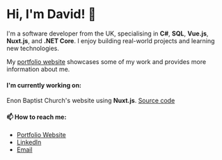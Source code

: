 # Hi, I'm David! 👋

I'm a software developer from the UK, specialising in **C#**, **SQL**, **Vue.js**, **Nuxt.js**, and **.NET Core**. I enjoy building real-world projects and learning new technologies.

My [portfolio website](https://david-p-mitchell.uk) showcases some of my work and provides more information about me.

#### I'm currently working on:
Enon Baptist Church's website using **Nuxt.js**. [Source code](https://github.com/EnonBaptistChurch/ebcc-web-static)

#### 📫 How to reach me:
- [Portfolio Website](https://david-p-mitchell.uk)
- [LinkedIn](https://www.linkedin.com/in/davidpmitchelluk/)
- [Email](mailto:davidpmitchell92@googlemail.com) 


<!--
**david-p-mitchell/david-p-mitchell** is a ✨ _special_ ✨ repository because its `README.md` (this file) appears on your GitHub profile.

Here are some ideas to get you started:

- 🔭 I’m currently working on ...
- 🌱 I’m currently learning ...
- 👯 I’m looking to collaborate on ...
- 🤔 I’m looking for help with ...
- 💬 Ask me about ...
- 📫 How to reach me: ...
- 😄 Pronouns: ...
- ⚡ Fun fact: ...
-->
